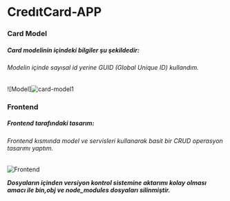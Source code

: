 # CredıtCard-APP
 
### Card Model

##### Card modelinin içindeki bilgiler şu şekildedir:

###### Modelin içinde sayısal id yerine GUID (Global Unique ID) kullandım.

![Model]![card-model1](https://user-images.githubusercontent.com/63560783/209656629-f9fe9d81-f8e2-44ca-846e-e6dbefc6c57b.png)


### Frontend

##### Frontend tarafındaki tasarım:

###### Frontend kısmında model ve servisleri kullanarak basit bir CRUD operasyon tasarımı yaptım.

![Frontend](/frontend2.png)


**_Dosyaların  içinden versiyon kontrol sistemine aktarımı kolay olması amacı ile  bin,obj ve node_modules dosyaları silinmiştir._**
